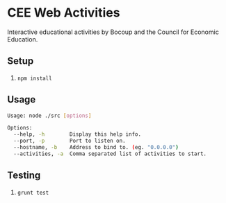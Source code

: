 # CEE Web Activities

Interactive educational activities by Bocoup and the Council for Economic
Education.

## Setup

1. `npm install`

## Usage

```sh
Usage: node ./src [options]

Options:
  --help, -h        Display this help info.
  --port, -p        Port to listen on.
  --hostname, -b    Address to bind to. (eg. "0.0.0.0")
  --activities, -a  Comma separated list of activities to start.
```

## Testing

1. `grunt test`
